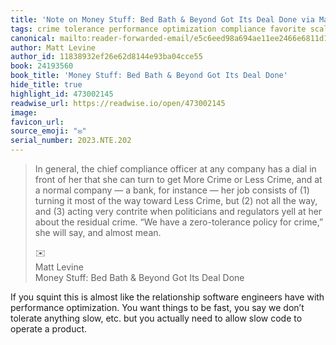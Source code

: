 ```yaml
---
title: 'Note on Money Stuff: Bed Bath & Beyond Got Its Deal Done via Matt Levine'
tags: crime tolerance performance optimization compliance favorite scalability system-design
canonical: mailto:reader-forwarded-email/e5c6eed98a694ae11ee2466e6811d1d5
author: Matt Levine
author_id: 11838932ef26e62d8144e93ba04cce55
book: 24193560
book_title: 'Money Stuff: Bed Bath & Beyond Got Its Deal Done'
hide_title: true
highlight_id: 473002145
readwise_url: https://readwise.io/open/473002145
image:
favicon_url:
source_emoji: "✉️"
serial_number: 2023.NTE.202
---
```

> In general, the chief compliance officer at any company has a dial in front of her that she can turn to get More Crime or Less Crime, and at a normal company — a bank, for instance — her job consists of (1) turning it most of the way toward Less Crime, but (2) not all the way, and (3) acting very contrite when politicians and regulators yell at her about the residual crime. “We have a zero-tolerance policy for crime,” she will say, and almost mean.
> <div class="quoteback-footer"><div class="quoteback-avatar"><span class="mini-emoji"> ✉️</span></div><div class="quoteback-metadata"><div class="metadata-inner"><span style="display:none">FROM:</span><div aria-label="Matt Levine" class="quoteback-author"> Matt Levine</div><div aria-label="Money Stuff: Bed Bath & Beyond Got Its Deal Done" class="quoteback-title"> Money Stuff: Bed Bath & Beyond Got Its Deal Done</div></div></div></div>

If you squint this is almost like the relationship software engineers have with performance optimization. You want things to be fast, you say we don’t tolerate anything slow, etc. but you actually need to allow slow code to operate a product. 